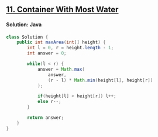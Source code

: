 ## [11. Container With Most Water](https://leetcode.com/problems/container-with-most-water/description/)

#### Solution: Java
```java
class Solution {
    public int maxArea(int[] height) {
        int l = 0, r = height.length - 1;
        int answer = 0;

        while(l < r) {
            answer = Math.max(
                answer, 
                (r - l) * Math.min(height[l], height[r])
            );

            if(height[l] < height[r]) l++;
            else r--;
        }

        return answer;
    }
}
```